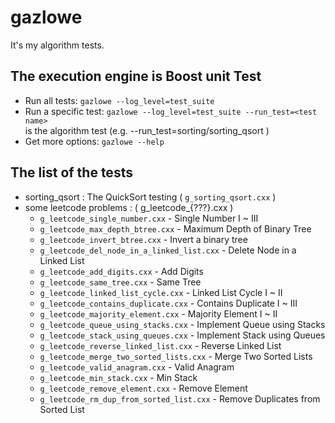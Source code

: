 # gazlowe

It's my algorithm tests.

## The execution engine is Boost unit Test

- Run all tests: `gazlowe --log_level=test_suite`
- Run a specific test: `gazlowe --log_level=test_suite --run_test=<test name>`   
  <test name> is the algorithm test (e.g. --run_test=sorting/sorting_qsort )
- Get more options: `gazlowe --help`

## The list of the tests

- sorting_qsort : The QuickSort testing ( `g_sorting_qsort.cxx` )
- some leetcode problems : ( g_leetcode_{???}.cxx )
  - `g_leetcode_single_number.cxx` - Single Number I ~ III
  - `g_leetcode_max_depth_btree.cxx` - Maximum Depth of Binary Tree
  - `g_leetcode_invert_btree.cxx` - Invert a binary tree
  - `g_leetcode_del_node_in_a_linked_list.cxx` - Delete Node in a Linked List
  - `g_leetcode_add_digits.cxx` - Add Digits
  - `g_leetcode_same_tree.cxx` - Same Tree
  - `g_leetcode_linked_list_cycle.cxx` - Linked List Cycle I ~ II
  - `g_leetcode_contains_duplicate.cxx` - Contains Duplicate I ~ III
  - `g_leetcode_majority_element.cxx` - Majority Element I ~ II
  - `g_leetcode_queue_using_stacks.cxx` - Implement Queue using Stacks
  - `g_leetcode_stack_using_queues.cxx` - Implement Stack using Queues
  - `g_leetcode_reverse_linked_list.cxx` - Reverse Linked List
  - `g_leetcode_merge_two_sorted_lists.cxx` - Merge Two Sorted Lists
  - `g_leetcode_valid_anagram.cxx` - Valid Anagram
  - `g_leetcode_min_stack.cxx` - Min Stack
  - `g_leetcode_remove_element.cxx` - Remove Element
  - `g_leetcode_rm_dup_from_sorted_list.cxx` - Remove Duplicates from Sorted List

